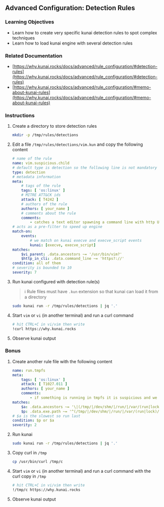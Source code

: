 ## Advanced Configuration: Detection Rules
### Learning Objectives
- Learn how to create very specific kunai detection rules to spot complex techniques
- Learn how to load kunai engine with several detection rules
### Related Documentation
- [https://why.kunai.rocks/docs/advanced/rule_configuration/#detection-rules](https://why.kunai.rocks/docs/advanced/rule_configuration/#detection-rules)
- [https://why.kunai.rocks/docs/advanced/rule_configuration/#memo-about-kunai-rules](https://why.kunai.rocks/docs/advanced/rule_configuration/#memo-about-kunai-rules)
### Instructions
1. Create a directory to store detection rules
    ```bash
    mkdir -p /tmp/rules/detections
    ```
2. Edit a file `/tmp/rules/detections/vim.kun` and copy the following content
    ```yaml
    # name of the rule
    name: vim.suspicious.child
    # default type is detection so the following line is not mandatory
    type: detection
    # metadata information
    meta:
        # tags of the rule
        tags: [ 'os:linux' ]
        # MITRE ATT&CK ids
        attack: [ T4242 ]
        # authors of the rule
        authors: [ your_name ]
        # comments about the rule
        comments:
            - catches a text editor spawning a command line with http URL
    # acts as a pre-filter to speed up engine
    match-on:
        events:
            # we match on kunai execve and execve_script events
            kunai: [execve, execve_script]
    matches:
        $vi_parent: .data.ancestors ~= '/usr/bin/vim?'
        $http_in_cli: .data.command_line ~= 'https?://'
    condition: all of them
    # severity is bounded to 10
    severity: 7
    ```
3. Run kunai configured with detection rule(s)
    > :information_source: Rule files must have `.kun` extension so that kunai can load it from a directory
    
    ```bash
    sudo kunai run -r /tmp/rules/detections | jq '.'
    ```
4. Start `vim` or `vi` (in another terminal) and run a curl command
    ```bash
    # hit CTRL+C in vi/vim then write
    !curl https://why.kunai.rocks
    ```
5. Observe kunai output
### Bonus
1. Create another rule file with the following content
    ```yaml
    name: run.tmpfs
    meta:
        tags: [ 'os:linux' ]
        attack: [ T1027.011 ]
        authors: [ your_name ]
        comments:
            - if something is running in tmpfs it is suspicious and we should stack up
    matches:
        $a: .data.ancestors ~= '\|(/tmp/|/dev/shm/|/run/|/var/(run|lock)/)\|?'
        $p: .data.exe.path ~= '^(/tmp/|/dev/shm/|/run/|/var/(run|lock)/)'
    # $a is the slowest so run last
    condition: $p or $a
    severity: 2
    ```
2. Run kunai
    ```bash
    sudo kunai run -r /tmp/rules/detections | jq '.'
    ```
3. Copy curl in `/tmp`
    ```bash
    cp /usr/bin/curl /tmp/c
    ```
4. Start `vim` or `vi` (in another terminal) and run a curl command with the curl copy in `/tmp`
    ```bash
    # hit CTRL+C in vi/vim then write
    !/tmp/c https://why.kunai.rocks
    ```
5. Observe kunai output